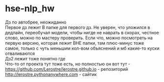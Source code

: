 # hse-nlp_hw
Дз по автобрее, неожиданно    
Первое дз лежит В папке для первого дз. Не уверен, что уложился в дедлайн, переобучал модели, чтобы нигде не наврать в скорах, честное слово, можно по мастеру проверить. Если что, можно посмотреть на первую версию, которая лежит ВНЕ папки, там плюс-минус тоже самое, только с чуть меньшим кол-вом объяснений и мб какие-то куски отваливаются    
Дз2 лежит тоже понятно где     
Что-то от проекта тут тоже есть, но полностью он вот тут -     
https://github.com/Lerostre/lerostre.github.io - репозиторий     
http://lerostre.pythonanywhere.com - сайтик
